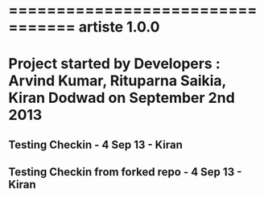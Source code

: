 =================================
artiste 1.0.0
=================================
Project started by 
Developers : 
Arvind Kumar, 
Rituparna Saikia, 
Kiran Dodwad
on September 2nd 2013
=================================
Testing Checkin - 4 Sep 13 - Kiran
-------------------------------
Testing Checkin from forked repo - 4 Sep 13 - Kiran
---------------------------------